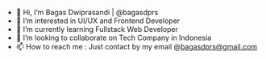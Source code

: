 - 👋 Hi, I’m Bagas Dwiprasandi | @bagasdprs
- 👀 I’m interested in UI/UX and Frontend Developer
- 🌱 I’m currently learning Fullstack Web Developer
- 💞️ I’m looking to collaborate on Tech Company in Indonesia
- 📫 How to reach me : Just contact by my email @bagasdprs@gmail.com

<!---
bagasdprs/bagasdprs is a ✨ special ✨ repository because its `README.md` (this file) appears on your GitHub profile.
You can click the Preview link to take a look at your changes.
--->

